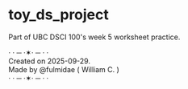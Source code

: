 # toy_ds_project
Part of UBC DSCI 100's week 5 worksheet practice. 

· · ─ ·✶· ─ · · <br>
Created on 2025-09-29. <br>
Made by @fulmidae ( William C. ) <br>
· · ─ ·✶· ─ · ·
